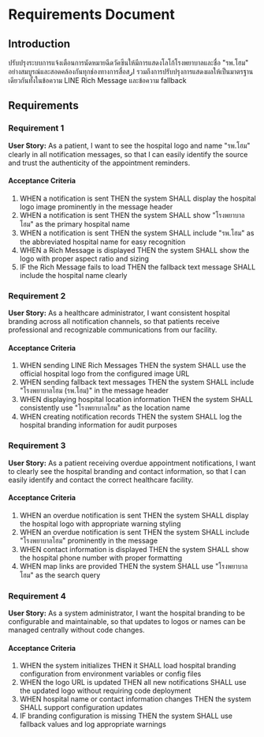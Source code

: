 # Requirements Document

## Introduction

ปรับปรุงระบบการแจ้งเตือนการนัดหมายฉีดวัคซีนให้มีการแสดงโลโก้โรงพยาบาลและชื่อ "รพ.โฮม" อย่างสมบูรณ์และสอดคล้องกันทุกช่องทางการสื่อสار รวมถึงการปรับปรุงการแสดงผลให้เป็นมาตรฐานเดียวกันทั้งในข้อความ LINE Rich Message และข้อความ fallback

## Requirements

### Requirement 1

**User Story:** As a patient, I want to see the hospital logo and name "รพ.โฮม" clearly in all notification messages, so that I can easily identify the source and trust the authenticity of the appointment reminders.

#### Acceptance Criteria

1. WHEN a notification is sent THEN the system SHALL display the hospital logo image prominently in the message header
2. WHEN a notification is sent THEN the system SHALL show "โรงพยาบาลโฮม" as the primary hospital name
3. WHEN a notification is sent THEN the system SHALL include "รพ.โฮม" as the abbreviated hospital name for easy recognition
4. WHEN a Rich Message is displayed THEN the system SHALL show the logo with proper aspect ratio and sizing
5. IF the Rich Message fails to load THEN the fallback text message SHALL include the hospital name clearly

### Requirement 2

**User Story:** As a healthcare administrator, I want consistent hospital branding across all notification channels, so that patients receive professional and recognizable communications from our facility.

#### Acceptance Criteria

1. WHEN sending LINE Rich Messages THEN the system SHALL use the official hospital logo from the configured image URL
2. WHEN sending fallback text messages THEN the system SHALL include "โรงพยาบาลโฮม (รพ.โฮม)" in the message header
3. WHEN displaying hospital location information THEN the system SHALL consistently use "โรงพยาบาลโฮม" as the location name
4. WHEN creating notification records THEN the system SHALL log the hospital branding information for audit purposes

### Requirement 3

**User Story:** As a patient receiving overdue appointment notifications, I want to clearly see the hospital branding and contact information, so that I can easily identify and contact the correct healthcare facility.

#### Acceptance Criteria

1. WHEN an overdue notification is sent THEN the system SHALL display the hospital logo with appropriate warning styling
2. WHEN an overdue notification is sent THEN the system SHALL include "โรงพยาบาลโฮม" prominently in the message
3. WHEN contact information is displayed THEN the system SHALL show the hospital phone number with proper formatting
4. WHEN map links are provided THEN the system SHALL use "โรงพยาบาลโฮม" as the search query

### Requirement 4

**User Story:** As a system administrator, I want the hospital branding to be configurable and maintainable, so that updates to logos or names can be managed centrally without code changes.

#### Acceptance Criteria

1. WHEN the system initializes THEN it SHALL load hospital branding configuration from environment variables or config files
2. WHEN the logo URL is updated THEN all new notifications SHALL use the updated logo without requiring code deployment
3. WHEN hospital name or contact information changes THEN the system SHALL support configuration updates
4. IF branding configuration is missing THEN the system SHALL use fallback values and log appropriate warnings